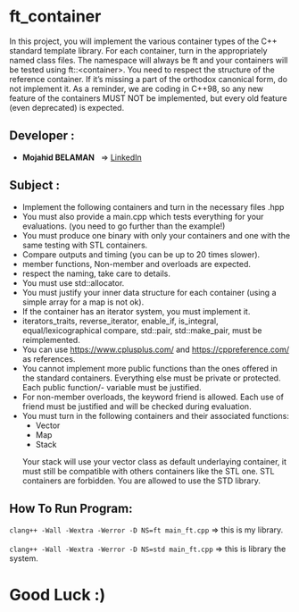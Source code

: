 # ft_container
In this project, you will implement the various container types of the C++ standard template library. For each container, turn in the appropriately named class files. The namespace will always be ft and your containers will be tested using ft::&lt;container>. You need to respect the structure of the reference container. If it’s missing a part of the orthodox canonical form, do not implement it. As a reminder, we are coding in C++98, so any new feature of the containers MUST NOT be implemented, but every old feature (even deprecated) is expected.
## Developer :
 <ul>
    <li><b>Mojahid BELAMAN</b> &nbsp;&nbsp;=> <a href="https://www.linkedin.com/in/mojahid-belaman/" target="_blank">LinkedIn</a></li>
 </ul>

## Subject :
 <ul style="list-style-type:disc;">
    <li>Implement the following containers and turn in the necessary files <container>.hpp</li>
    <li>You must also provide a main.cpp which tests everything for your evaluations. (you
        need to go further than the example!)</li>
    <li>You must produce one binary with only your containers and one with the same
        testing with STL containers.</li>
    <li>Compare outputs and timing (you can be up to 20 times slower).</li>
    <li>member functions, Non-member and overloads are expected.</li>
    <li>respect the naming, take care to details.</li>
    <li>You must use std::allocator.</li>
    <li>You must justify your inner data structure for each container (using a simple array
        for a map is not ok).</li>
    <li>If the container has an iterator system, you must implement it.</li>
    <li>iterators_traits, reverse_iterator, enable_if, is_integral, equal/lexicographical compare, std::pair, std::make_pair, must be reimplemented.</li>
    <li>You can use <a href="https://www.cplusplus.com/" target="_blank">https://www.cplusplus.com/</a> and <a href="https://cppreference.com/" target="_blank">https://cppreference.com/ </a>as
        references.</li>
    <li>You cannot implement more public functions than the ones offered in the standard
containers. Everything else must be private or protected. Each public function/-
variable must be justified.</li>
    <li>For non-member overloads, the keyword friend is allowed. Each use of friend
must be justified and will be checked during evaluation.</li>
    <li>
      You must turn in the following containers and their associated functions:
      <ul style="list-style-type:disc;">
          <li>Vector</li>
          <li>Map</li>
          <li>Stack</li>
      </ul>
    </li>
   <p>Your stack will use your vector class as default underlaying container, it must still be
compatible with others containers like the STL one.
STL containers are forbidden.
You are allowed to use the STD library.</p>
 </ul>

## How To Run Program:
``clang++ -Wall -Wextra -Werror -D NS=ft main_ft.cpp`` => this is my library.<br><br>
``clang++ -Wall -Wextra -Werror -D NS=std main_ft.cpp`` => this is library the system.<br>

# Good Luck :)

